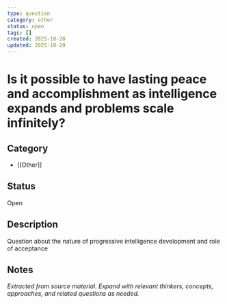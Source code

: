 ```yaml
---
type: question
category: other
status: open
tags: []
created: 2025-10-20
updated: 2025-10-20
---
```


# Is it possible to have lasting peace and accomplishment as intelligence expands and problems scale infinitely?

## Category

- [[Other]]

## Status

Open

## Description

Question about the nature of progressive intelligence development and role of acceptance

## Notes

*Extracted from source material. Expand with relevant thinkers, concepts, approaches, and related questions as needed.*
